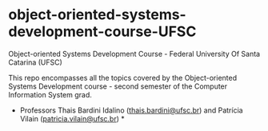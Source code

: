 # object-oriented-systems-development-course-UFSC
Object-oriented Systems Development Course - Federal University Of Santa Catarina (UFSC)

This repo encompasses all the topics covered by the Object-oriented Systems Development course - second semester of the Computer Information System grad.

* Professors Thais Bardini Idalino (thais.bardini@ufsc.br) and Patrícia Vilain (patricia.vilain@ufsc.br) *




